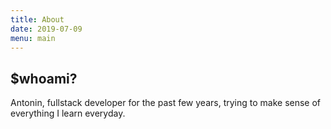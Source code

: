 ```yaml
---
title: About
date: 2019-07-09
menu: main
---
```


## \$whoami?

Antonin, fullstack developer for the past few years, trying to make sense of everything I learn everyday.
